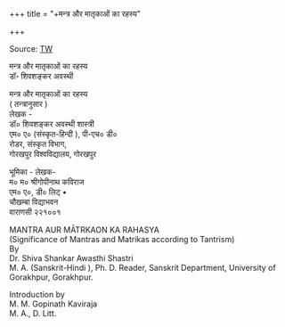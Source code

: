 +++
title = "+मन्त्र और मातृकाओं का रहस्य"

+++

Source: [TW](https://archive.org/details/mantra-aur-matrikaon-ka-rahasya)


मन्त्र और मातृकाओं का रहस्य  
डॉ॰ शिवशङ्कर अवस्थी  

मन्त्र और मातृकाओं का रहस्य  
( तन्त्रानुसार )  
लेखक -  
डॉ० शिवशङ्कर अवस्थी शास्त्री   
एम० ए० (संस्कृत-हिन्दी ), पी-एच० डी०   
रोडर, संस्कृत विभाग,  
गोरखपुर विश्वविद्यालय, गोरखपुर   

भूमिका - लेखक-  
म० म० श्रीगोपीनाथ कविराज  
एम० ए०, डी० लिट् •  
चौखम्बा विद्याभवन  
वाराणसी २२१००१  



MANTRA AUR MĀTRKAON KA RAHASYA  
(Significance of Mantras and Matrikas according to Tantrism)  
By  
Dr. Shiva Shankar Awasthi Shastri  
M. A. (Sanskrit-Hindi ), Ph. D. Reader, Sanskrit Department, University of Gorakhpur, Gorakhpur. 

Introduction by  
M. M. Gopinath Kaviraja  
M. A., D. Litt.  
